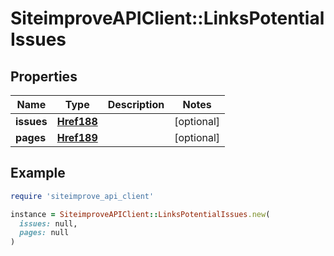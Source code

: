 # SiteimproveAPIClient::LinksPotentialIssues

## Properties

| Name | Type | Description | Notes |
| ---- | ---- | ----------- | ----- |
| **issues** | [**Href188**](Href188.md) |  | [optional] |
| **pages** | [**Href189**](Href189.md) |  | [optional] |

## Example

```ruby
require 'siteimprove_api_client'

instance = SiteimproveAPIClient::LinksPotentialIssues.new(
  issues: null,
  pages: null
)
```

